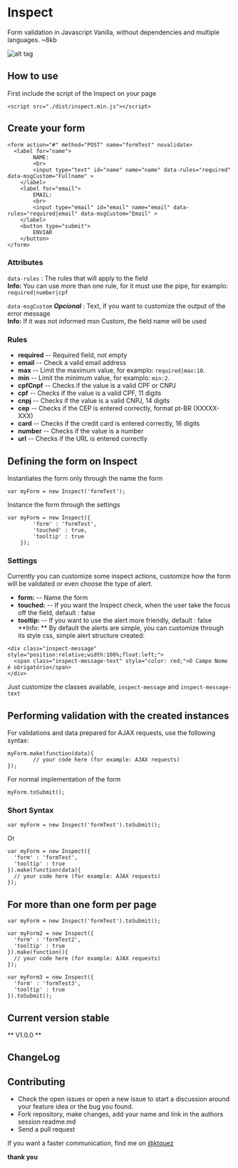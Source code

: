 # Inspect
Form validation in Javascript Vanilla, without dependencies and multiple languages. ~8kb

![alt tag](https://cloud.githubusercontent.com/assets/8084606/13711641/6b5a910e-e79e-11e5-927f-b38ee3f9a0e7.gif)

## How to use
First include the script of the Inspect on your page
```
<script src="./dist/inspect.min.js"></script>
```

## Create your form
```
<form action="#" method="POST" name="formTest" novalidate>
  <label for="name">
		NAME:
		<br>
		<input type="text" id="name" name="name" data-rules="required" data-msgCustom="Fullname" >
	</label>
	<label for="email">
		EMAIL:
		<br>
		<input type="email" id="email" name="email" data-rules="required|email" data-msgCustom="Email" >
	</label>
	<button type="submit">
		ENVIAR
	</button>
</form>
```

### Attributes
`` data-rules `` : The rules that will apply to the field<br>
**Info:** You can use more than one rule, for it must use the pipe, for examplo: `` required|number|cpf ``

`` data-msgCustom `` ***Opcional*** : Text, if you want to customize the output of the error message<br>
**Info:** If it was not informed msn Custom, the field name will be used

### Rules
* **required** -- Required field, not empty <br>
* **email** -- Check a valid email address
* **max** -- Limit the maximum value, for examplo: `` required|max:10 ``. 
* **min** -- Limit the minimum value, for examplo: `` min:2 ``.
* **cpfCnpf** -- Checks if the value is a valid CPF or CNPJ
* **cpf** -- Checks if the value is a valid CPF, 11 digits
* **cnpj** -- Checks if the value is a valid CNPJ, 14 digits
* **cep** -- Checks if the CEP is entered correctly, format pt-BR (XXXXX-XXX)
* **card** -- Checks if the credit card is entered correctly, 16 digits
* **number** -- Checks if the value is a number
* **url** --  Checks if the URL is entered correctly

## Defining the form on Inspect
Instantiates the form only through the name the form
```
var myForm = new Inspect('formTest');
```

Instance the form through the settings
```
var myForm = new Inspect({
		'form' : 'formTest',
		'touched' : true,
		'tooltip' : true
	});
```

### Settings
Currently you can customize some inspect actions, customize how the form will be validated or even choose the type of alert.

* **form:** -- Name the form
* **touched:** -- If you want the Inspect check, when the user take the focus off the field, default : false
* **tooltip:** -- If you want to use the alert more friendly, default : false
**Info: ** By default the alerts are simple, you can customize through its style css, simple alert structure created:
```
<div class="inspect-message" style="position:relative;width:100%;float:left;">
  <span class="inspect-message-text" style="color: red;">O Campo Nome é obrigatório</span>
</div>
```
Just customize the classes available, ``inspect-message`` and ``inspect-message-text``

## Performing validation with the created instances
For validations and data prepared for AJAX requests, use the following syntax:
```
myForm.make(function(data){
		// your code here (for example: AJAX requests)
});
```

For normal implementation of the form
```
myForm.toSubmit();
```

### Short Syntax
```
var myForm = new Inspect('formTest').toSubmit();
```
Or
```
var myForm = new Inspect({
  'form' : 'formTest',
  'tooltip' : true
}).make(function(data){
  // your code here (for example: AJAX requests)
});
```

## For more than one form per page
```
var myForm = new Inspect('formTest').toSubmit();

var myForm2 = new Inspect({
  'form' : 'formTest2',
  'tooltip' : true
}).make(function(){
  // your code here (for example: AJAX requests)
});

var myForm3 = new Inspect({
  'form' : 'formTest3',
  'tooltip' : true
}).toSubmit();
```

## Current version stable
** V1.0.0 **

## ChangeLog

## Contributing
- Check the open issues or open a new issue to start a discussion around your feature idea or the bug you found.
- Fork repository, make changes, add your name and link in the authors session readme.md
- Send a pull request

If you want a faster communication, find me on [@ktquez](https://twitter.com/ktquez)

**thank you**